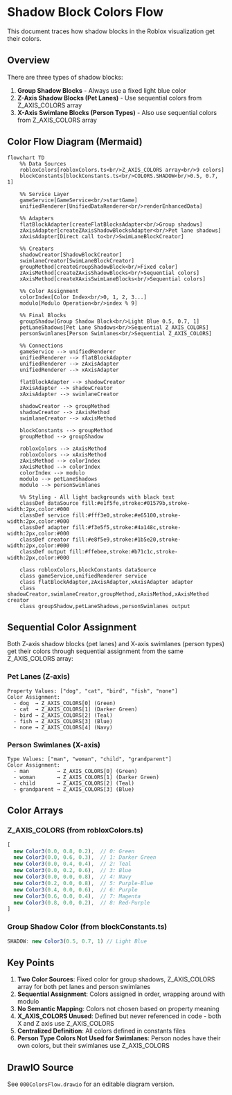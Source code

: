 # Shadow Block Colors Flow

This document traces how shadow blocks in the Roblox visualization get their colors.

## Overview

There are three types of shadow blocks:
1. **Group Shadow Blocks** - Always use a fixed light blue color
2. **Z-Axis Shadow Blocks (Pet Lanes)** - Use sequential colors from Z_AXIS_COLORS array
3. **X-Axis Swimlane Blocks (Person Types)** - Also use sequential colors from Z_AXIS_COLORS array

## Color Flow Diagram (Mermaid)

```mermaid
flowchart TD
    %% Data Sources
    robloxColors[robloxColors.ts<br/>Z_AXIS_COLORS array<br/>9 colors]
    blockConstants[blockConstants.ts<br/>COLORS.SHADOW<br/>0.5, 0.7, 1]
    
    %% Service Layer
    gameService[GameService<br/>startGame]
    unifiedRenderer[UnifiedDataRenderer<br/>renderEnhancedData]
    
    %% Adapters
    flatBlockAdapter[createFlatBlocksAdapter<br/>Group shadows]
    zAxisAdapter[createZAxisShadowBlocksAdapter<br/>Pet lane shadows]
    xAxisAdapter[Direct call to<br/>SwimLaneBlockCreator]
    
    %% Creators
    shadowCreator[ShadowBlockCreator]
    swimlaneCreator[SwimLaneBlockCreator]
    groupMethod[createGroupShadowBlock<br/>Fixed color]
    zAxisMethod[createZAxisShadowBlocks<br/>Sequential colors]
    xAxisMethod[createXAxisSwimLaneBlocks<br/>Sequential colors]
    
    %% Color Assignment
    colorIndex[Color Index<br/>0, 1, 2, 3...]
    modulo[Modulo Operation<br/>index % 9]
    
    %% Final Blocks
    groupShadow[Group Shadow Block<br/>Light Blue 0.5, 0.7, 1]
    petLaneShadows[Pet Lane Shadows<br/>Sequential Z_AXIS_COLORS]
    personSwimlanes[Person Swimlanes<br/>Sequential Z_AXIS_COLORS]
    
    %% Connections
    gameService --> unifiedRenderer
    unifiedRenderer --> flatBlockAdapter
    unifiedRenderer --> zAxisAdapter
    unifiedRenderer --> xAxisAdapter
    
    flatBlockAdapter --> shadowCreator
    zAxisAdapter --> shadowCreator
    xAxisAdapter --> swimlaneCreator
    
    shadowCreator --> groupMethod
    shadowCreator --> zAxisMethod
    swimlaneCreator --> xAxisMethod
    
    blockConstants --> groupMethod
    groupMethod --> groupShadow
    
    robloxColors --> zAxisMethod
    robloxColors --> xAxisMethod
    zAxisMethod --> colorIndex
    xAxisMethod --> colorIndex
    colorIndex --> modulo
    modulo --> petLaneShadows
    modulo --> personSwimlanes
    
    %% Styling - All light backgrounds with black text
    classDef dataSource fill:#e1f5fe,stroke:#01579b,stroke-width:2px,color:#000
    classDef service fill:#fff3e0,stroke:#e65100,stroke-width:2px,color:#000
    classDef adapter fill:#f3e5f5,stroke:#4a148c,stroke-width:2px,color:#000
    classDef creator fill:#e8f5e9,stroke:#1b5e20,stroke-width:2px,color:#000
    classDef output fill:#ffebee,stroke:#b71c1c,stroke-width:2px,color:#000
    
    class robloxColors,blockConstants dataSource
    class gameService,unifiedRenderer service
    class flatBlockAdapter,zAxisAdapter,xAxisAdapter adapter
    class shadowCreator,swimlaneCreator,groupMethod,zAxisMethod,xAxisMethod creator
    class groupShadow,petLaneShadows,personSwimlanes output
```

## Sequential Color Assignment

Both Z-axis shadow blocks (pet lanes) and X-axis swimlanes (person types) get their colors through sequential assignment from the same Z_AXIS_COLORS array:

### Pet Lanes (Z-axis)
```
Property Values: ["dog", "cat", "bird", "fish", "none"]
Color Assignment:
  - dog  → Z_AXIS_COLORS[0] (Green)
  - cat  → Z_AXIS_COLORS[1] (Darker Green)
  - bird → Z_AXIS_COLORS[2] (Teal)
  - fish → Z_AXIS_COLORS[3] (Blue)
  - none → Z_AXIS_COLORS[4] (Navy)
```

### Person Swimlanes (X-axis)
```
Type Values: ["man", "woman", "child", "grandparent"]
Color Assignment:
  - man         → Z_AXIS_COLORS[0] (Green)
  - woman       → Z_AXIS_COLORS[1] (Darker Green)
  - child       → Z_AXIS_COLORS[2] (Teal)
  - grandparent → Z_AXIS_COLORS[3] (Blue)
```

## Color Arrays

### Z_AXIS_COLORS (from robloxColors.ts)
```typescript
[
  new Color3(0.0, 0.8, 0.2),  // 0: Green
  new Color3(0.0, 0.6, 0.3),  // 1: Darker Green
  new Color3(0.0, 0.4, 0.4),  // 2: Teal
  new Color3(0.0, 0.2, 0.6),  // 3: Blue
  new Color3(0.0, 0.0, 0.8),  // 4: Navy
  new Color3(0.2, 0.0, 0.8),  // 5: Purple-Blue
  new Color3(0.4, 0.0, 0.6),  // 6: Purple
  new Color3(0.6, 0.0, 0.4),  // 7: Magenta
  new Color3(0.8, 0.0, 0.2),  // 8: Red-Purple
]
```

### Group Shadow Color (from blockConstants.ts)
```typescript
SHADOW: new Color3(0.5, 0.7, 1) // Light Blue
```

## Key Points

1. **Two Color Sources**: Fixed color for group shadows, Z_AXIS_COLORS array for both pet lanes and person swimlanes
2. **Sequential Assignment**: Colors assigned in order, wrapping around with modulo
3. **No Semantic Mapping**: Colors not chosen based on property meaning
4. **X_AXIS_COLORS Unused**: Defined but never referenced in code - both X and Z axis use Z_AXIS_COLORS
5. **Centralized Definition**: All colors defined in constants files
6. **Person Type Colors Not Used for Swimlanes**: Person nodes have their own colors, but their swimlanes use Z_AXIS_COLORS

## DrawIO Source

See `000ColorsFlow.drawio` for an editable diagram version.